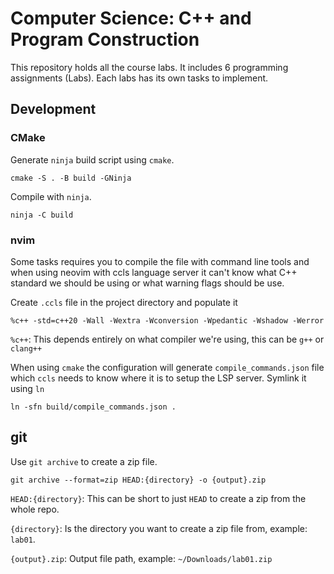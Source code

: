 # Computer Science: C++ and Program Construction

This repository holds all the course labs. It includes 6 programming assignments (Labs). Each labs has its own tasks to implement.

## Development

### CMake

Generate `ninja` build script using `cmake`.

```
cmake -S . -B build -GNinja
```

Compile with `ninja`.

```
ninja -C build
```

### nvim

Some tasks requires you to compile the file with command line tools and when using neovim with ccls language server it can't know what C++ standard we should be using or what warning flags should be use.

Create `.ccls` file in the project directory and populate it 

```
%c++ -std=c++20 -Wall -Wextra -Wconversion -Wpedantic -Wshadow -Werror
```

`%c++`: This depends entirely on what compiler we're using, this can be `g++` or `clang++`

When using `cmake` the configuration will generate `compile_commands.json` file which `ccls` needs to know where it is to setup the LSP server. Symlink it using `ln`

```
ln -sfn build/compile_commands.json .
```

## git

Use `git archive` to create a zip file.

```
git archive --format=zip HEAD:{directory} -o {output}.zip
```

`HEAD:{directory}`: This can be short to just `HEAD` to create a zip from the whole repo.

`{directory}`: Is the directory you want to create a zip file from, example: `lab01`.

`{output}.zip`: Output file path, example: `~/Downloads/lab01.zip`

